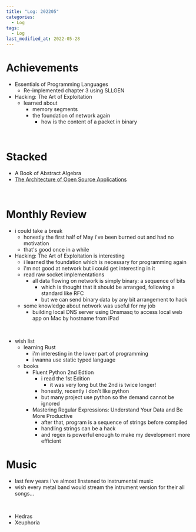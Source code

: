 ```yaml
---
title: "Log: 202205"
categories:
  - Log
tags:
  - Log
last_modified_at: 2022-05-28
---
```


# Achievements

- Essentials of Programming Languages
  - Re-implemented chapter 3 using SLLGEN
- Hacking: The Art of Exploitation
  - learned about
    - memory segments
    - the foundation of network again
      - how is the content of a packet in binary

<br>

# Stacked

- A Book of Abstract Algebra
- [The Architecture of Open Source Applications](http://www.aosabook.org/en/index.html)

<br>


# Monthly Review

- i could take a break
  - honestly the first half of May i've been burned out and had no motivation
  - that's good once in a while
- Hacking: The Art of Exploitation is interesting
  - i learned the foundation which is necessary for programming again
  - i'm not good at network but i could get interesting in it
  - read raw socket implementations
    - all data flowing on network is simply binary: a sequence of bits
      - which is thought that it should be arranged, following a standard like RFC
      - but we can send binary data by any bit arrangement to hack
  - some knowledge about network was useful for my job
    - building local DNS server using Dnsmasq to access local web app on Mac by hostname from iPad

<br>

- wish list
  - learning Rust
    - i'm interesting in the lower part of programming
    - i wanna use static typed language
  - books
    - Fluent Python 2nd Edtion
      - i read the 1st Edition
        - it was very long but the 2nd is twice longer!
      - honestly, recently i don't like python
      - but many project use python so the demand cannot be ignored
    - Mastering Regular Expressions: Understand Your Data and Be More Productive
      - after that, program is a sequence of strings before compiled
      - handling strings can be a hack
      - and regex is powerful enough to make my development more efficient

# Music

- last few years i've almost linstened to instrumental music 
- wish every metal band would stream the intrument version for their all songs...

<br>

- Hedras
- Xeuphoria

